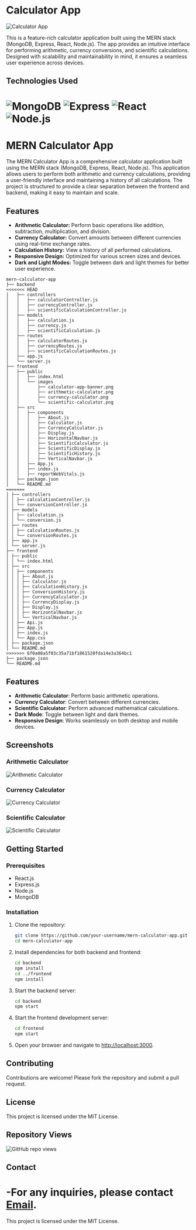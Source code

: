 # Calculator App

![Calculator App](./frontend/public/images/calculator-app-banner.png)

This is a feature-rich calculator application built using the MERN stack (MongoDB, Express, React, Node.js). The app provides an intuitive interface for performing arithmetic, currency conversions, and scientific calculations. Designed with scalability and maintainability in mind, it ensures a seamless user experience across devices.

## Technologies Used

![MongoDB](https://img.shields.io/badge/MongoDB-47A248?style=for-the-badge&logo=mongodb&logoColor=white)
![Express](https://img.shields.io/badge/Express.js-404D59?style=for-the-badge)
![React](https://img.shields.io/badge/React-20232A?style=for-the-badge&logo=react&logoColor=61DAFB)
![Node.js](https://img.shields.io/badge/Node.js-339933?style=for-the-badge&logo=nodedotjs&logoColor=white)
=======
# MERN Calculator App

The MERN Calculator App is a comprehensive calculator application built using the MERN stack (MongoDB, Express, React, Node.js). This application allows users to perform both arithmetic and currency calculations, providing a user-friendly interface and maintaining a history of all calculations. The project is structured to provide a clear separation between the frontend and backend, making it easy to maintain and scale.


## Features

- **Arithmetic Calculator:** Perform basic operations like addition, subtraction, multiplication, and division.
- **Currency Calculator:** Convert amounts between different currencies using real-time exchange rates.
- **Calculation History:** View a history of all performed calculations.
- **Responsive Design:** Optimized for various screen sizes and devices.
- **Dark and Light Modes:** Toggle between dark and light themes for better user experience.

```
mern-calculator-app
├── backend
<<<<<<< HEAD
│   ├── controllers
│   │   ├── calculatorController.js
│   │   ├── currencyController.js
│   │   ├── scientificCalculationController.js
│   ├── models
│   │   ├── calculation.js
│   │   ├── currency.js
│   │   ├── scientificCalculation.js
│   ├── routes
│   │   ├── calculatorRoutes.js
│   │   ├── currencyRoutes.js
│   │   ├── scientificCalculationRoutes.js
│   ├── app.js
│   └── server.js
├── frontend
│   ├── public
│   │   ├── index.html
│   │   └── images
│   │       ├── calculator-app-banner.png
│   │       ├── arithmetic-calculator.png
│   │       ├── currency-calculator.png
│   │       └── scientific-calculator.png
│   ├── src
│   │   ├── components
│   │   │   ├── About.js
│   │   │   ├── Calculator.js
│   │   │   ├── CurrencyCalculator.js
│   │   │   ├── Display.js
│   │   │   ├── HorizontalNavbar.js
│   │   │   ├── ScientificCalculator.js
│   │   │   ├── ScientificDisplay.js
│   │   │   ├── ScientificHistory.js
│   │   │   ├── VerticalNavbar.js
│   │   ├── App.js
│   │   ├── index.js
│   │   ├── reportWebVitals.js
│   ├── package.json
│   └── README.md
=======
│ ├── controllers
│ │ ├── calculationController.js
│ │ └── conversionController.js
│ ├── models
│ │ ├── calculation.js
│ │ └── conversion.js
│ ├── routes
│ │ ├── calculationRoutes.js
│ │ └── conversionRoutes.js
│ ├── app.js
│ └── server.js
├── frontend
│ ├── public
│ │ └── index.html
│ ├── src
│ │ ├── components
│ │ │ ├── About.js
│ │ │ ├── Calculator.js
│ │ │ ├── CalculationHistory.js
│ │ │ ├── ConversionHistory.js
│ │ │ ├── CurrencyCalculator.js
│ │ │ ├── CurrencyDisplay.js
│ │ │ ├── Display.js
│ │ │ ├── HorizontalNavbar.js
│ │ │ └── VerticalNavbar.js
│ │ ├── Api.js
│ │ ├── App.js
│ │ ├── index.js
│ │ └── App.css
│ ├── package.json
│ └── README.md
>>>>>>> 6f0a08a5f03c35a71bf1861520fda14e3a364bc1
├── package.json
└── README.md
```

## Features

- **Arithmetic Calculator**: Perform basic arithmetic operations.
- **Currency Calculator**: Convert between different currencies.
- **Scientific Calculator**: Perform advanced mathematical calculations.
- **Dark Mode**: Toggle between light and dark themes.
- **Responsive Design**: Works seamlessly on both desktop and mobile devices.

## Screenshots

### Arithmetic Calculator
![Arithmetic Calculator](./frontend/public/images/arithmetic-calculator.png)

### Currency Calculator
![Currency Calculator](./frontend/public/images/currency-calculator.png)

### Scientific Calculator
![Scientific Calculator](./frontend/public/images/scientific-calculator.png)

## Getting Started

### Prerequisites

- React.js
- Express.js
- Node.js
- MongoDB

### Installation

1. Clone the repository:
   ```bash
   git clone https://github.com/your-username/mern-calculator-app.git
   cd mern-calculator-app
   ```

2. Install dependencies for both backend and frontend:
   ```bash
   cd backend
   npm install
   cd ../frontend
   npm install
   ```

3. Start the backend server:
   ```bash
   cd backend
   npm start
   ```

4. Start the frontend development server:
   ```bash
   cd frontend
   npm start
   ```

5. Open your browser and navigate to [http://localhost:3000](http://localhost:3000).

## Contributing

Contributions are welcome! Please fork the repository and submit a pull request.

## License

This project is licensed under the MIT License.


## Repository Views

![GitHub repo views](https://komarev.com/ghpvc/?username=your-username&repo=mern-calculator-app&color=blue)

## Contact

-For any inquiries, please contact [Email](mailto:chetas.n.parekh@gmail.com).
=======
This project is licensed under the MIT License.
